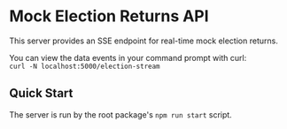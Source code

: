 # Mock Election Returns API

This server provides an SSE endpoint for real-time mock election returns.

You can view the data events in your command prompt with curl:  
`curl -N localhost:5000/election-stream`

## Quick Start
The server is run by the root package's `npm run start` script.
